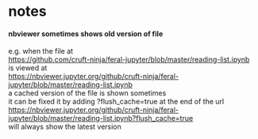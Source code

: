 # notes
#### nbviewer sometimes shows old version of file
e.g. when the file at  
https://github.com/cruft-ninja/feral-jupyter/blob/master/reading-list.ipynb  
is viewed at  
https://nbviewer.jupyter.org/github/cruft-ninja/feral-jupyter/blob/master/reading-list.ipynb  
a cached version of the file is shown sometimes  
it can be fixed it by adding ?flush_cache=true at the end of the url  
https://nbviewer.jupyter.org/github/cruft-ninja/feral-jupyter/blob/master/reading-list.ipynb?flush_cache=true  
will always show the latest version  

